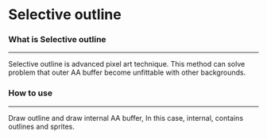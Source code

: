 # Selective outline
### What is Selective outline
---
Selective outline is advanced pixel art technique. This method can solve problem that outer AA buffer become unfittable with other backgrounds.

### How to use
---
Draw outline and draw internal AA buffer, In this case, internal, contains outlines and sprites.